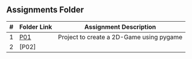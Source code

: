 ##  Assignments Folder

|   #   | Folder Link | Assignment Description |
| :---: | ----------- | ---------------------- |
|   1   | [P01](https://github.com/ashrithap02/5443-2D-Parupati/tree/main/Assignments/P01) | Project to create a 2D-Game using pygame |
|   2   | [P02]
